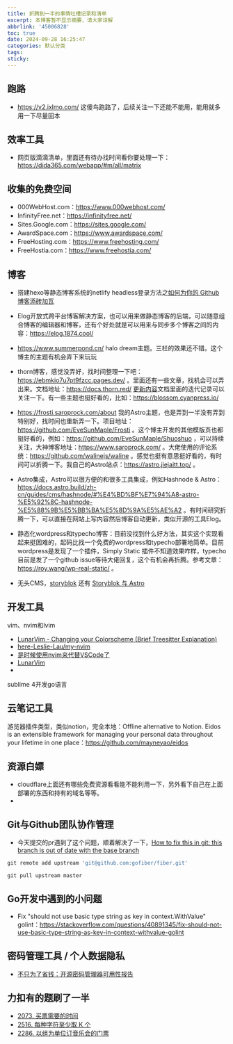 ```yaml
---
title: 折腾到一半的事情吐槽记录和清单
excerpt: 本博客暂不显示摘要，请大家谅解
abbrlink: '45006828'
toc: true
date: 2024-09-28 16:25:47
categories: 默认分类
tags:
sticky:
---
```


## 跑路

- https://v2.ixlmo.com/  这傻鸟跑路了，后续关注一下还能不能用，能用就多用一下尽量回本


## 效率工具

- 网页版滴滴清单，里面还有待办找时间看你要处理一下：https://dida365.com/webapp/#m/all/matrix


## 收集的免费空间

- 000WebHost.com：https://www.000webhost.com/
- InfinityFree.net：https://infinityfree.net/
- Sites.Google.com：https://sites.google.com/
- AwardSpace.com：https://www.awardspace.com/
- FreeHosting.com：https://www.freehosting.com/
- FreeHostia.com：https://www.freehostia.com/


## 博客

- 搭建hexo等静态博客系统的netlify headless登录方法之[如何为你的 Github 博客添砖加瓦](https://cloud.tencent.com/developer/article/1607002?areaSource=102001.3&traceId=ppt_zCcpxfH_FAJQkd_jk)
- Elog开放式跨平台博客解决方案，也可以用来做静态博客的后端，可以随意组合博客的编辑器和博客，还有个好处就是可以用来与同步多个博客之间的内容：https://elog.1874.cool/
- https://www.summerpond.cn/ halo dream主题。三栏的效果还不错。这个博主的主题有机会弄下来玩玩
- thorn博客，感觉没弄好，找时间整理一下吧：https://ebmkio7u7pt9fzcc.pages.dev/ 。里面还有一些文章，找机会可以弄出来。文档地址：https://docs.thorn.red/ [更新内容](https://changelog.thorn.red/)文档里面的迭代记录可以关注一下。有一些主题也挺好看的，比如：https://blossom.cyanpress.io/ 
- https://frosti.saroprock.com/about 我的Astro主题，也是弄到一半没有弄到特别好，找时间也重新弄一下。项目地址：https://github.com/EveSunMaple/Frosti 。这个博主开发的其他模版页也都挺好看的，例如：https://github.com/EveSunMaple/Shuoshuo ，可以持续关注，大神博客地址：https://www.saroprock.com/ 。大佬使用的评论系统：https://github.com/walinejs/waline 。感觉也挺有意思挺好看的，有时间可以折腾一下。我自己的Astro站点：https://astro.jiejaitt.top/ 。
- Astro集成，Astro可以很方便的和很多工具集成，例如Hashnode & Astro：https://docs.astro.build/zh-cn/guides/cms/hashnode/#%E4%BD%BF%E7%94%A8-astro-%E5%92%8C-hashnode-%E5%88%9B%E5%BB%BA%E5%8D%9A%E5%AE%A2 。有时间研究折腾一下，可以直接在网站上写内容然后博客自动更新，类似开源的工具Elog。 

- 静态化wordpress和typecho博客：目前没找到什么好方法，其实这个实现看起来挺困难的，起码比找一个免费的wordpress和typecho部署地简单。目前wordpress是发现了一个插件，Simply Static 插件不知道效果咋样，typecho目前是发了一个github issue等待大佬回复，这个有机会再折腾。参考文章：https://roy.wang/wp-real-static/ 。

- 无头CMS，[storyblok](https://www.storyblok.com/) 还有 [Storyblok 与 Astro](https://docs.astro.build/zh-cn/guides/cms/storyblok/) 

## 开发工具

vim、nvim和lvim

- [LunarVim - Changing your Colorscheme (Brief Treesitter Explanation)](https://www.youtube.com/watch?app=desktop&si=yJIZFbpDdPnnGZIh&embeds_referring_euri=https%3A%2F%2Fwww.lunarvim.org%2F&source_ve_path=MzY4NDIsMTM5MTE3LDI4NjY0LDE2NDUwNg&feature=emb_share&v=OOr1qM17Lds)
- [here-Leslie-Lau/my-nvim](https://github.com/here-Leslie-Lau/my-nvim)
- [是时候使用nvim来代替VSCode了](https://juejin.cn/post/7082662579147341831)
- [LunarVim](https://www.lunarvim.org/zh-Hans/)
- []()


sublime 4开发go语言


## 云笔记工具

游览器插件类型，类似notion，完全本地：Offline alternative to Notion. Eidos is an extensible framework for managing your personal data throughout your lifetime in one place：https://github.com/mayneyao/eidos

## 资源白嫖

- cloudflare上面还有哪些免费资源看看能不能利用一下，另外看下自己在上面部署的东西和持有的域名等等。
- 


## Git与Github团队协作管理

- 今天提交的pr遇到了这个问题，顺着解决了一下，[How to fix this in git: this branch is out of date with the base branch](https://stackoverflow.com/questions/53712930/how-to-fix-this-in-git-this-branch-is-out-of-date-with-the-base-branch)

```go
git remote add upstream 'git@github.com:gofiber/fiber.git'

git pull upstream master
```


## Go开发中遇到的小问题

- Fix "should not use basic type string as key in context.WithValue" golint：https://stackoverflow.com/questions/40891345/fix-should-not-use-basic-type-string-as-key-in-context-withvalue-golint


## 密码管理工具 / 个人数据隐私

- [不只为了省钱：开源密码管理器可用性报告](https://sspai.com/prime/story/opensource-password-managers-compared)




## 力扣有的题刷了一半

- [2073. 买票需要的时间](https://leetcode.cn/problems/time-needed-to-buy-tickets/description/)
- [2516. 每种字符至少取 K 个](https://leetcode.cn/problems/take-k-of-each-character-from-left-and-right/description/)
- [2286. 以组为单位订音乐会的门票](https://leetcode.cn/problems/booking-concert-tickets-in-groups/description/)


